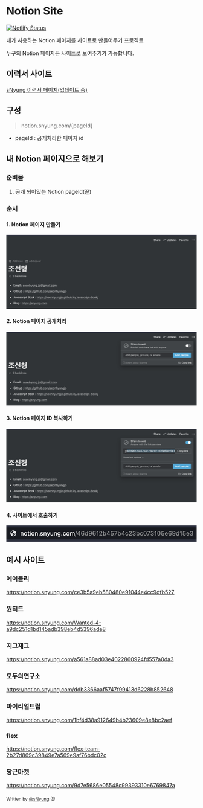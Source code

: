 # Notion Site

[![Netlify Status](https://api.netlify.com/api/v1/badges/dac5bcf3-5ab4-467d-a9cd-5a01a749e2a4/deploy-status)](https://app.netlify.com/sites/notion-snyung/deploys)

내가 사용하는 Notion 페이지를 사이트로 만들어주기 프로젝트

누구의 Notion 페이지든 사이트로 보여주기가 가능합니다.

## 이력서 사이트

[sNyung 이력서 페이지(업데이트 중)](https://notion.snyung.com/46d9612b457b4c23bc073105e69d15e3)

## 구성

> notion.snyung.com/{pageId}

- pageId : 공개처리한 페이지 id

## 내 Notion 페이지으로 해보기

### 준비물

1. 공개 되어있는 Notion pageId(끝)

### 순서

#### 1. Notion 페이지 만들기

![Notion 페이지 만들기](./img/step-1.png)

#### 2. Notion 페이지 공개처리

![Notion 페이지 공개처리](./img/step-2.png)

#### 3. Notion 페이지 ID 복사하기

![Notion 페이지 ID 복사하기](./img/step-3.png)

#### 4. 사이트에서 호출하기

![사이트에서 호출하기](./img/step-4.png)

## 예시 사이트

### 에이블리 

https://notion.snyung.com/ce3b5a9eb580480e91044e4cc9dfb527

### 원티드 

https://notion.snyung.com/Wanted-4-a9dc251d1bd145adb398eb4d5396ade8

### 지그재그 

https://notion.snyung.com/a561a88ad03e4022860924fd557a0da3

### 모두의연구소 

https://notion.snyung.com/ddb3366aaf5747f99413d6228b852648

### 마이리얼트립

https://notion.snyung.com/1bf4d38a912649b4b23609e8e8bc2aef

### flex

https://notion.snyung.com/flex-team-2b27d869c39849e7a569e9af76bdc02c

### 당근마켓

https://notion.snyung.com/9d7e5686e05548c99393310e6769847a




<sub>Written by [@sNyung](https://github.com/SeonHyungJo) 🐭</sub>
